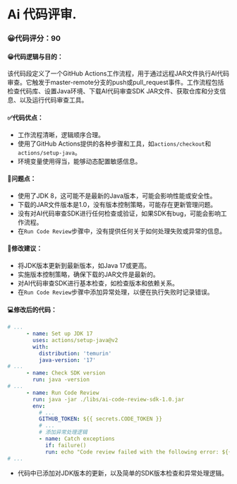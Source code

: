 # Ai 代码评审.
### 😀代码评分：90
#### 😀代码逻辑与目的：
该代码段定义了一个GitHub Actions工作流程，用于通过远程JAR文件执行AI代码审查。它触发于master-remote分支的push或pull_request事件。工作流程包括检查代码库、设置Java环境、下载AI代码审查SDK JAR文件、获取仓库和分支信息、以及运行代码审查工具。
#### ✅代码优点：
- 工作流程清晰，逻辑顺序合理。
- 使用了GitHub Actions提供的各种步骤和工具，如`actions/checkout`和`actions/setup-java`。
- 环境变量使用得当，能够动态配置敏感信息。
#### 🤔问题点：
- 使用了JDK 8，这可能不是最新的Java版本，可能会影响性能或安全性。
- 下载的JAR文件版本是1.0，没有版本控制策略，可能存在更新管理问题。
- 没有对AI代码审查SDK进行任何检查或验证，如果SDK有bug，可能会影响工作流程。
- 在`Run Code Review`步骤中，没有提供任何关于如何处理失败或异常的信息。
#### 🎯修改建议：
- 将JDK版本更新到最新版本，如Java 17或更高。
- 实施版本控制策略，确保下载的JAR文件是最新的。
- 对AI代码审查SDK进行基本检查，如检查版本和依赖关系。
- 在`Run Code Review`步骤中添加异常处理，以便在执行失败时记录错误。
#### 💻修改后的代码：
```yaml
# ...
      - name: Set up JDK 17
        uses: actions/setup-java@v2
        with:
          distribution: 'temurin'
          java-version: '17'
# ...
      - name: Check SDK version
        run: java -version
# ...
      - name: Run Code Review
        run: java -jar ./libs/ai-code-review-sdk-1.0.jar
        env:
          # ...
          GITHUB_TOKEN: ${{ secrets.CODE_TOKEN }}
          # ...
          # 添加异常处理逻辑
          - name: Catch exceptions
            if: failure()
            run: echo "Code review failed with the following error: ${{ lastRun.errorOutput }}"
# ...
```
- 代码中已添加对JDK版本的更新，以及简单的SDK版本检查和异常处理逻辑。